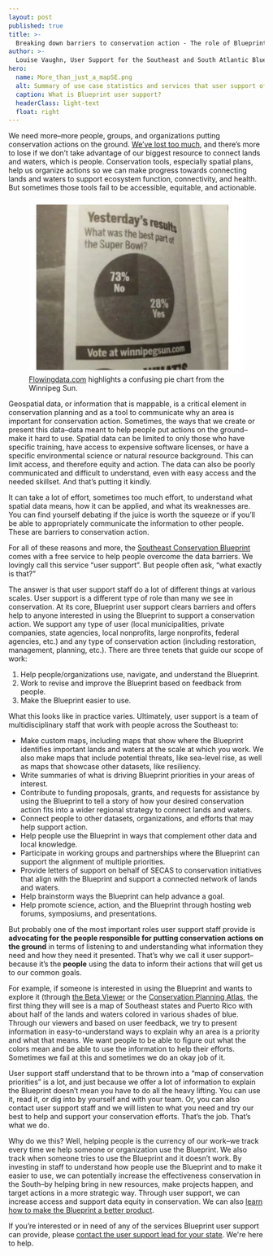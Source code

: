 ```yaml
---
layout: post
published: true
title: >-
  Breaking down barriers to conservation action - The role of Blueprint user support
author: >-
  Louise Vaughn, User Support for the Southeast and South Atlantic Blueprints
hero:
  name: More_than_just_a_mapSE.png
  alt: Summary of use case statistics and services that user support offers. It reads, "Blueprint User Support - Helping more than 240 people from 100+ organizations bring in over $40 million in conservation funding to help protect and restore over 75,000 acres." The services listed include custom maps; written summaries of what's driving Blueprint prioritization; help with funding proposals, grants, and requests for assistance; connections to other datasets and organizations; participate in working groups and partnerships; letters of support; promote science and support action."
  caption: What is Blueprint user support?
  headerClass: light-text
  float: right
---
```

We need more–more people, groups, and organizations putting conservation actions on the ground. [We’ve lost too much](https://www.birds.cornell.edu/home/bring-birds-back/), and there’s more to lose if we don’t take advantage of our biggest resource to connect lands and waters, which is people. Conservation tools, especially spatial plans, help us organize actions so we can make progress towards connecting lands and waters to support ecosystem function, connectivity, and health. But sometimes those tools fail to be accessible, equitable, and actionable.<!--more-->

<figure>
    <img src="https://raw.githubusercontent.com/USFWS/secas/gh-pages/images/thumbnail_image.png">
    <figcaption><a href="https://flowingdata.com/2013/03/01/this-pie-chart-is-amazing/">Flowingdata.com</a> highlights a confusing pie chart from the Winnipeg Sun.</figcaption>
</figure>

Geospatial data, or information that is mappable, is a critical element in conservation planning and as a tool to communicate why an area is important for conservation action. Sometimes, the ways that we create or present this data–data meant to help people put actions on the ground–make it hard to use. Spatial data can be limited to only those who have specific training, have access to expensive software licenses, or have a specific environmental science or natural resource background. This can limit access, and therefore equity and action. The data can also be poorly communicated and difficult to understand, even with easy access and the needed skillset. And that’s putting it kindly.

It can take a lot of effort, sometimes too much effort, to understand what spatial data means, how it can be applied, and what its weaknesses are. You can find yourself debating if the juice is worth the squeeze or if you’ll be able to appropriately communicate the information to other people. These are barriers to conservation action.

For all of these reasons and more, the [Southeast Conservation Blueprint](http://secassoutheast.org/blueprint) comes with a free service to help people overcome the data barriers. We lovingly call this service “user support”. But people often ask, “what exactly is that?”

The answer is that user support staff do a lot of different things at various scales. User support is a different type of role than many we see in conservation. At its core, Blueprint user support clears barriers and offers help to anyone interested in using the Blueprint to support a conservation action. We support any type of user (local municipalities, private companies, state agencies, local nonprofits, large nonprofits, federal agencies, etc.) and any type of conservation action (including restoration, management, planning, etc.). There are three tenets that guide our scope of work:

1. Help people/organizations use, navigate, and understand the Blueprint.
2. Work to revise and improve the Blueprint based on feedback from people.
3. Make the Blueprint easier to use.

What this looks like in practice varies. Ultimately, user support is a team of multidisciplinary staff that work with people across the Southeast to:

- Make custom maps, including maps that show where the Blueprint identifies important lands and waters at the scale at which you work. We also make maps that include potential threats, like sea-level rise, as well as maps that showcase other datasets, like resiliency.
- Write summaries of what is driving Blueprint priorities in your areas of interest.
- Contribute to funding proposals, grants, and requests for assistance by using the Blueprint to tell a story of how your desired conservation action fits into a wider regional strategy to connect lands and waters.
- Connect people to other datasets, organizations, and efforts that may help support action.
- Help people use the Blueprint in ways that complement other data and local knowledge.
- Participate in working groups and partnerships where the Blueprint can support the alignment of multiple priorities.
- Provide letters of support on behalf of SECAS to conservation initiatives that align with the Blueprint and support a connected network of lands and waters.
- Help brainstorm ways the Blueprint can help advance a goal.
- Help promote science, action, and the Blueprint through hosting web forums, symposiums, and presentations.

But probably one of the most important roles user support staff provide is **advocating for the people responsible for putting conservation actions on the ground** in terms of listening to and understanding what information they need and how they need it presented. That’s why we call it user support–because it’s the **people** using the data to inform their actions that will get us to our common goals.

For example, if someone is interested in using the Blueprint and wants to explore it (through [the Beta Viewer](https://blueprint.geoplatform.gov/southeast/) or the [Conservation Planning Atlas](https://seregion.databasin.org/galleries/5d5eb2989ea14a9f8df3ebb619fe470c/), the first thing they will see is a map of Southeast states and Puerto Rico with about half of the lands and waters colored in various shades of blue. Through our viewers and based on user feedback, we try to present information in easy-to-understand ways to explain why an area is a priority and what that means. We want people to be able to figure out what the colors mean and be able to use the information to help their efforts. Sometimes we fail at this and sometimes we do an okay job of it.

User support staff understand that to be thrown into a “map of conservation priorities” is a lot, and just because we offer a lot of information to explain the Blueprint doesn’t mean you have to do all the heavy lifting. You can use it, read it, or dig into by yourself and with your team. Or, you can also contact user support staff and we will listen to what you need and try our best to help and support your conservation efforts. That’s the job. That’s what we do.

Why do we this? Well, helping people is the currency of our work–we track every time we help someone or organization use the Blueprint. We also track when someone tries to use the Blueprint and it doesn’t work. By investing in staff to understand how people use the Blueprint and to make it easier to use, we can potentially increase the effectiveness conservation in the South–by helping bring in new resources, make projects happen, and target actions in a more strategic way. Through user support, we can increase access and support data equity in conservation. We can also [learn how to make the Blueprint a better product](http://secassoutheast.org/2021/04/25/here-to-help-wait-come-back.html).

If you’re interested or in need of any of the services Blueprint user support can provide, please [contact the user support lead for your state](http://secassoutheast.org/contact). We're here to help.

